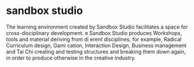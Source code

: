 # sandbox studio
The learning environment created by Sandbox Studio facilitates a space for cross-disciplinary development.  e Sandbox Studio produces Workshops, tools and material deriving from di erent disciplines, for example, Radical Curriculum design, Gami cation, Interaction Design, Business management and Tai Chi creating and testing structures and breaking them down again, in order to produce otherwise in the creative industry.
